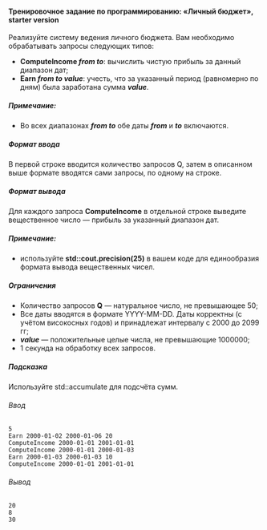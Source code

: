 #### Тренировочное задание по программированию: «Личный бюджет», starter version ####

Реализуйте систему ведения личного бюджета. Вам необходимо обрабатывать запросы следующих типов:
* **ComputeIncome *from to***: вычислить чистую прибыль за данный диапазон дат;
* **Earn *from to value***: учесть, что за указанный период (равномерно по дням) была заработана сумма ***value***.

##### Примечание: #####
* Во всех диапазонах ***from to*** обе даты ***from*** и ***to*** включаются.

##### Формат ввода #####

В первой строке вводится количество запросов Q, затем в описанном выше формате вводятся сами запросы, по одному на строке.

##### Формат вывода #####

Для каждого запроса **ComputeIncome** в отдельной строке выведите вещественное число — прибыль за указанный диапазон дат.

##### Примечание: #####
* используйте **std::сout.precision(25)**  в вашем коде для единообразия формата вывода вещественных чисел.

##### Ограничения #####
* Количество запросов **Q** — натуральное число, не превышающее 50;
* Все даты вводятся в формате YYYY-MM-DD. Даты корректны (с учётом високосных годов) и принадлежат интервалу с 2000 до 2099 гг;
* ***value*** — положительные целые числа, не превышающие 1000000;
* 1 секунда на обработку всех запросов.

##### Подсказка #####

Используйте std::accumulate для подсчёта сумм.

###### Ввод ######
```commandline
5
Earn 2000-01-02 2000-01-06 20
ComputeIncome 2000-01-01 2001-01-01
ComputeIncome 2000-01-01 2000-01-03
Earn 2000-01-03 2000-01-03 10
ComputeIncome 2000-01-01 2001-01-01
```

###### Вывод ######
```commandline
20
8
30
```